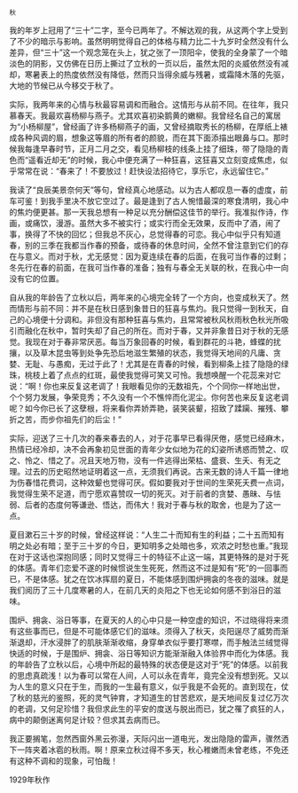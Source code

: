     秋 

   我的年岁上冠用了“三十”二字，至今已两年了。不解达观的我，从这两个字上受到了不少的暗示与影响。虽然明明觉得自己的体格与精力比二十九岁时全然没有什么差异，但“三十”这一个观念笼在头上，犹之张了一顶阳伞，使我的全身蒙了一个暗淡色的阴影，又仿佛在日历上撕过了立秋的一页以后，虽然太阳的炎威依然没有减却，寒暑表上的热度依然没有降低，然而只当得余威与残暑，或霜降木落的先驱，大地的节候已从今移交于秋了。

   实际，我两年来的心情与秋最容易调和而融合。这情形与从前不同。在往年，我只慕春天。我最欢喜杨柳与燕子。尤其欢喜初染鹅黄的嫩柳。我曾经名自己的寓居为“小杨柳屋”，曾经画了许多杨柳燕子的画，又曾经摘取秀长的杨柳，在厚纸上裱成各种风调的眉，想象这等眉的所有者的颜貌，而在其下面添描出眼鼻与口。那时候我每逢早春时节，正月二月之交，看见杨柳枝的线条上挂了细珠，带了隐隐的青色而“遥看近却无”的时候，我心中便充满了一种狂喜，这狂喜又立刻变成焦虑，似乎常常在说：“春来了！不要放过！赶快设法招待它，享乐它，永远留住它。”

   我读了“良辰美景奈何天”等句，曾经真心地感动。以为古人都叹息一春的虚度，前车可鉴！到我手里决不放它空过了。最是逢到了古人惋惜最深的寒食清明，我心中的焦灼便更甚。那一天我总想有一种足以充分酬偿这佳节的举行。我准拟作诗，作画，或痛饮，漫游。虽然大多不被实行；或实行而全无效果，反而中了酒，闹了事，换得了不快的回忆；但我总不灰心，总觉得春的可恋。我心中似乎只有知道春，别的三季在我都当作春的预备，或待春的休息时间，全然不曾注意到它们的存在与意义。而对于秋，尤无感觉：因为夏连续在春的后面，在我可当作春的过剩；冬先行在春的前面，在我可当作春的准备；独有与春全无关联的秋，在我心中一向没有它的位置。

   自从我的年龄告了立秋以后，两年来的心境完全转了一个方向，也变成秋天了。然而情形与前不同：并不是在秋日感到象昔日的狂喜与焦灼。我只觉得一到秋天，自己的心境便十分调和。非但没有那种狂喜与焦灼，且常常被秋风秋雨秋色秋光所吸引而融化在秋中，暂时失却了自己的所在。而对于春，又并非象昔日对于秋的无感觉。我现在对于春非常厌恶。每当万象回春的时候，看到群花的斗艳，蜂蝶的扰攘，以及草木昆虫等到处争先恐后地滋生繁殖的状态，我觉得天地间的凡庸、贪婪、无耻、与愚痴，无过于此了！尤其是在青春的时候，看到柳条上挂了隐隐的绿珠，桃枝上着了点点的红斑，最使我觉得可笑又可怜。我想唤醒一个花蕊来对它说：“啊！你也来反复这老调了！我眼看见你的无数祖先，个个同你一样地出世，个个努力发展，争荣竞秀；不久没有一个不憔悴而化泥尘。你何苦也来反复这老调呢？如今你已长了这孽根，将来看你弄娇弄艳，装笑装颦，招致了蹂躏、摧残、攀折之苦，而步你祖先们的后尘！”

   实际，迎送了三十几次的春来春去的人，对于花事早已看得厌倦，感觉已经麻木，热情已经冷却，决不会再象初见世面的青年少女似地为花的幻姿所诱惑而赞之、叹之、怜之、惜之了。况且天地万物，没有一件逃得出荣枯、盛衰、生夭、有无之理。过去的历史昭然地证明着这一点，无须我们再说。古来无数的诗人千篇一律地为伤春惜花费词，这种效颦也觉得可厌。假如要我对于世间的生荣死夭费一点词，我觉得生荣不足道，而宁愿欢喜赞叹一切的死灭。对于前者的贪婪、愚昧、与怯弱、后者的态度何等谦逊、悟达，而伟大！我对于春与秋的取舍，也是为了这一点。

   夏目漱石三十岁的时候，曾经这样说：“人生二十而知有生的利益；二十五而知有明之处必有暗；至于三十岁的今日，更知明多之处暗也多，欢浓之时愁也重。”我现在对于这话也深抱同感；同时又觉得三十的特征不止这一端，其更特殊的是对于死的体感。青年们恋爱不遂的时候惯说生生死死，然而这不过是知有“死”的一回事而已，不是体感。犹之在饮冰挥扇的夏日，不能体感到围炉拥衾的冬夜的滋味。就是我们阅历了三十几度寒暑的人，在前几天的炎阳之下也无论如何感不到浴日的滋味。

   围炉、拥衾、浴日等事，在夏天的人的心中只是一种空虚的知识，不过晓得将来须有这些事而已，但是不可能体感它们的滋味。须得入了秋天，炎阳逞尽了威势而渐渐退却，汗水浸胖了的肌肤渐渐收缩，身穿单衣似乎要打寒噤，而手触法兰绒觉得快适的时候，于是围炉、拥衾、浴日等知识方能渐渐融入体验界中而化为体感。我的年龄告了立秋以后，心境中所起的最特殊的状态便是这对于“死”的体感。以前我的思虑真疏浅！以为春可以常在人间，人可以永在青年，竟完全没有想到死。又以为人生的意义只在于生，而我的一生最有意义，似乎我是不会死的。直到现在，仗了秋的慈光的鉴照，死的灵气钟育，才知道生的甘苦悲欢，是天地间反复过亿万次的老调，又何足珍惜？我但求此生的平安的度送与脱出而已，犹之罹了疯狂的人，病中的颠倒迷离何足计较？但求其去病而已。

   我正要搁笔，忽然西窗外黑云弥漫，天际闪出一道电光，发出隐隐的雷声，骤然洒下一阵夹着冰雹的秋雨。啊！原来立秋过得不多天，秋心稚嫩而未曾老练，不免还有这种不调和的现象，可怕哉！

   1929年秋作

